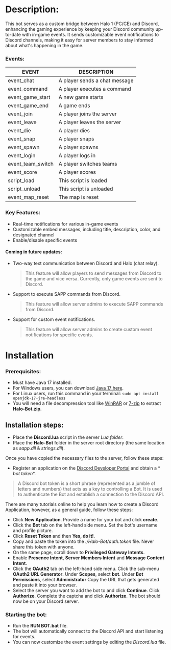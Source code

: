 # Description:

This bot serves as a custom bridge between Halo 1 (PC/CE) and Discord, enhancing the gaming experience by
keeping your Discord community up-to-date with in-game events. It sends customizable event notifications to
Discord channels, making it easy for server members to stay informed about what's happening in the game.

### Events:

| EVENT             | DESCRIPTION                   |
|-------------------|-------------------------------|
| event_chat        | A player sends a chat message |
| event_command     | A player executes a command   |
| event_game_start  | A new game starts             |
| event_game_end    | A game ends                   |
| event_join        | A player joins the server     |
| event_leave       | A player leaves the server    |
| event_die         | A player dies                 |
| event_snap        | A player snaps                |
| event_spawn       | A player spawns               |
| event_login       | A player logs in              |
| event_team_switch | A player switches teams       |
| event_score       | A player scores               |
| script_load       | This script is loaded         |
| script_unload     | This script is unloaded       |
| event_map_reset   | The map is reset              |

### Key Features:

* Real-time notifications for various in-game events
* Customizable embed messages, including title, description, color, and designated channel
* Enable/disable specific events

#### Coming in future updates:

* Two-way text communication between Discord and Halo (chat relay).
  > This feature will allow players to send messages from Discord to the game and vice versa.
  Currently, only game events are sent to Discord.
* Support to execute SAPP commands from Discord.
  > This feature will allow server admins to execute SAPP commands from Discord.
* Support for custom event notifications.
  > This feature will allow server admins to create custom event notifications for specific events.

# Installation

### Prerequisites:

- Must have Java 17 installed.
- For Windows users, you can download [Java 17 here](https://www.oracle.com/java/technologies/downloads/#jdk17-windows).
- For Linux users, run this command in your terminal: `sudo apt install openjdk-17-jre-headless`
- You will need a file decompression tool like [WinRAR](https://www.win-rar.com/start.html?&L=0)
  or [7-zip](https://www.7-zip.org/download.html) to extract **Halo-Bot.zip**.

## Installation steps:

- Place the **Discord.lua** script in the server *Lua folder*.
- Place the **Halo-Bot** folder in the server root directory (the same location as *sapp.dll* & *strings.dll*).

Once you have copied the necessary files to the server, follow these steps:

- Register an application on the [Discord Developer Portal](https://discord.com/developers/applications) and obtain a *
  *bot token**.

> A Discord bot token is a short phrase (represented as a jumble of letters and numbers) that acts as a key to
> controlling a Bot.
> It is used to authenticate the Bot and establish a connection to the Discord API.

There are many tutorials online to help you learn how to create a Discord Application, however, as a general guide,
follow these steps:

- Click **New Application**.
  Provide a name for your bot and click **create**.
- Click the **Bot** tab on the left-hand side menu.
  Set the bot's username and profile picture.
- Click **Reset Token** and then **Yes, do it!**.
- Copy and paste the token into the *./Halo-Bot/auth.token* file. Never share this token with anyone.
- On the same page, scroll down to **Privileged Gateway Intents**.
- Enable **Presence Intent**, **Server Members Intent** and **Message Content Intent**.
- Click the **OAuth2** tab on the left-hand side menu.
  Click the sub-menu **OAuth2 URL Generator**.
  Under **Scopes**, select **bot**.
  Under **Bot Permissions**, select **Administrator**
  Copy the URL that gets generated and paste it into your browser.
- Select the server you want to add the bot to and click **Continue**.
  Click **Authorize**.
  Complete the captcha and click **Authorize**.
  The bot should now be on your Discord server.

### Starting the bot:

- Run the **RUN BOT.bat** file.
- The bot will automatically connect to the Discord API and start listening for events.
- You can now customize the event settings by editing the *Discord.lua* file.